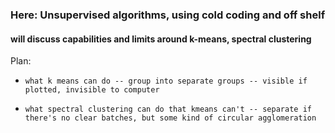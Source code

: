 ### Here: Unsupervised algorithms, using cold coding and off shelf
#### will discuss capabilities and limits around k-means, spectral clustering
Plan:
*     what k means can do -- group into separate groups -- visible if plotted, invisible to computer
*     what spectral clustering can do that kmeans can't -- separate if there's no clear batches, but some kind of circular agglomeration

